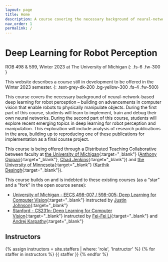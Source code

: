```yaml
---
layout: page
title: Home
description: A course covering the necessary background of neural-network-based deep learning for robot perception – building on advancements in computer vision that enable robots to physically manipulate objects.
nav_order: 1
permalink: /
---
```


# Deep Learning for Robot Perception

ROB 498 & 599, Winter 2023 at The University of Michigan
{: .fs-6 .fw-300 }

This website describes a course still in development to be offered in the Winter 2023 semester.
{: .text-grey-dk-200 .bg-yellow-300 .fs-4 .fw-500}

This course covers the necessary background of neural-network-based deep learning for robot perception – building on advancements in computer vision that enable robots to physically manipulate objects. During the first part of this course, students will learn to implement, train and debug their own neural networks. During the second part of this course, students will explore recent emerging topics in deep learning for robot perception and manipulation. This exploration will include analysis of research publications in the area, building up to reproducing one of these publications for implementation as a final course project.

This course is being offered through a Distributed Teaching Collaborative between faculty at [the University of Michigan](https://robotics.umich.edu/){:target="_blank"} ([Anthony Opipari](https://topipari.com){:target="_blank"}, [Chad Jenkins](https://ocj.name/){:target="_blank"}) and [the University of Minnesota](https://cse.umn.edu/mnri){:target="_blank"} ([Karthik Desingh](https://karthikdesingh.com/){:target="_blank"}).


This course builds on and is indebted to these existing courses (as a “star” and a "fork" in the open source sense):
- [University of Michigan - EECS 498-007 / 598-005: Deep Learning for Computer Vision](https://web.eecs.umich.edu/~justincj/teaching/eecs498/WI2022/schedule.html){:target="_blank"} instructed by [Justin Johnson](https://web.eecs.umich.edu/~justincj/){:target="_blank"}
- [Stanford - CS231n: Deep Learning for Computer Vision](http://cs231n.stanford.edu/index.html){:target="_blank"} instructed by [Fei-Fei Li](https://profiles.stanford.edu/fei-fei-li){:target="_blank"} and [Andrej Karpathy](https://karpathy.ai/){:target="_blank"}


## Instructors

{% assign instructors = site.staffers | where: 'role', 'Instructor' %}
{% for staffer in instructors %}
{{ staffer }}
{% endfor %}
